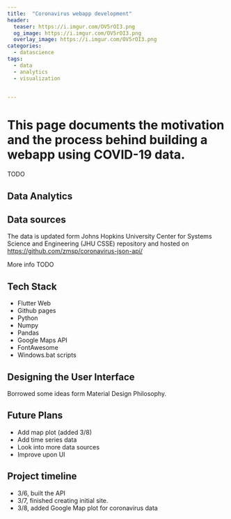 ```yaml
---
title:  "Coronavirus webapp development"
header:
  teaser: https://i.imgur.com/OV5rOI3.png
  og_image: https://i.imgur.com/OV5rOI3.png
  overlay_image: https://i.imgur.com/OV5rOI3.png
categories:
  - datascience
tags:
  - data
  - analytics
  - visualization
  

---
```



# This page documents the motivation and the process behind building a webapp using COVID-19 data. 
TODO


## Data Analytics  

## Data sources
The data is updated form Johns Hopkins University Center for Systems Science and Engineering (JHU CSSE) repository and hosted on
https://github.com/zmsp/coronavirus-json-api/

More info TODO

## Tech Stack
* Flutter Web
* Github pages
* Python
* Numpy
* Pandas
* Google Maps API
* FontAwesome
* Windows.bat scripts

## Designing the User Interface
Borrowed some ideas form Material Design Philosophy.


## Future Plans
* Add map plot (added 3/8)
* Add time series data 
* Look into more data sources
* Improve upon UI

## Project timeline
* 3/6, built the API
* 3/7, finished creating initial site.
* 3/8, added Google Map plot for coronavirus data


